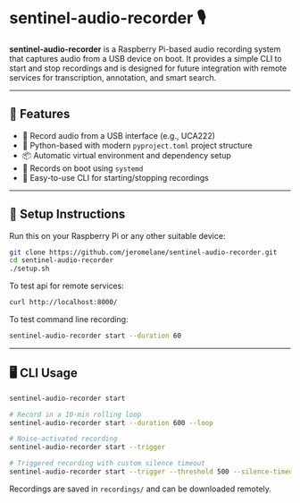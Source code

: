 # sentinel-audio-recorder 🎙️

**sentinel-audio-recorder** is a Raspberry Pi-based audio recording system that captures audio from a USB device on boot. It provides a simple CLI to start and stop recordings and is designed for future integration with remote services for transcription, annotation, and smart search.

---

## 🚀 Features

- 🎤 Record audio from a USB interface (e.g., UCA222)
- 🐍 Python-based with modern `pyproject.toml` project structure
- 📦 Automatic virtual environment and dependency setup
- 🔁 Records on boot using `systemd`
- 🧪 Easy-to-use CLI for starting/stopping recordings

---

## 🔧 Setup Instructions

Run this on your Raspberry Pi or any other suitable device:

```bash
git clone https://github.com/jeromelane/sentinel-audio-recorder.git
cd sentinel-audio-recorder
./setup.sh
```

To test api for remote services:

```bash
curl http://localhost:8000/
```

To test command line recording:

```bash
sentinel-audio-recorder start --duration 60

```

---

## 🖥️ CLI Usage

```bash
sentinel-audio-recorder start

# Record in a 10-min rolling loop
sentinel-audio-recorder start --duration 600 --loop

# Noise-activated recording
sentinel-audio-recorder start --trigger

# Triggered recording with custom silence timeout
sentinel-audio-recorder start --trigger --threshold 500 --silence-timeout 10

```

Recordings are saved in `recordings/` and can be downloaded remotely.
